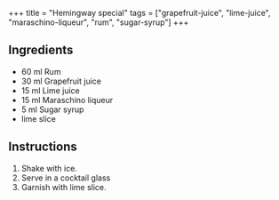 +++
title = "Hemingway special"
tags = ["grapefruit-juice", "lime-juice", "maraschino-liqueur", "rum", "sugar-syrup"]
+++

## Ingredients

- 60 ml Rum
- 30 ml Grapefruit juice
- 15 ml Lime juice
- 15 ml Maraschino liqueur
- 5 ml Sugar syrup
- lime slice

## Instructions

1. Shake with ice.
2. Serve in a cocktail glass
3. Garnish with lime slice.
